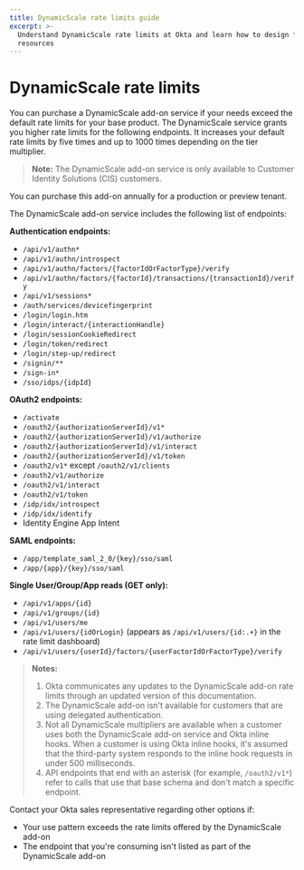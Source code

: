 ```yaml
---
title: DynamicScale rate limits guide
excerpt: >-
  Understand DynamicScale rate limits at Okta and learn how to design for efficient use of
  resources
---
```


# DynamicScale rate limits

You can purchase a DynamicScale add-on service if your needs exceed the default rate limits for your base product. The DynamicScale service grants you higher rate limits for the following endpoints. It increases your default rate limits by five times and up to 1000 times depending on the tier multiplier.

>**Note:** The DynamicScale add-on service is only available to Customer Identity Solutions (CIS) customers.

You can purchase this add-on annually for a production or preview tenant.

The DynamicScale add-on service includes the following list of endpoints:

**Authentication endpoints:**

* `/api/v1/authn*`
* `/api/v1/authn/introspect`
* `/api/v1/authn/factors/{factorIdOrFactorType}/verify`
* `/api/v1/authn/factors/{factorId}/transactions/{transactionId}/verify`
* `/api/v1/sessions*`
* `/auth/services/devicefingerprint`
* `/login/login.htm`
* `/login/interact/{interactionHandle}`
* `/login/sessionCookieRedirect`
* `/login/token/redirect`
* `/login/step-up/redirect`
* `/signin/**`
* `/sign-in*`
* `/sso/idps/{idpId}`

**OAuth2 endpoints:**

* `/activate`
* `/oauth2/{authorizationServerId}/v1*`
* `/oauth2/{authorizationServerId}/v1/authorize`
* `/oauth2/{authorizationServerId}/v1/interact`
* `/oauth2/{authorizationServerId}/v1/token`
* `/oauth2/v1*` except `/oauth2/v1/clients`
* `/oauth2/v1/authorize`
* `/oauth2/v1/interact`
* `/oauth2/v1/token`
* `/idp/idx/introspect` <ApiLifecycle access="ie" />
* `/idp/idx/identify` <ApiLifecycle access="ie" />
* Identity Engine App Intent <ApiLifecycle access="ie" />

**SAML endpoints:**

* `/app/template_saml_2_0/{key}/sso/saml`
* `/app/{app}/{key}/sso/saml`

**Single User/Group/App reads (GET only):**

* `/api/v1/apps/{id}`
* `/api/v1/groups/{id}`
* `/api/v1/users/me`
* `/api/v1/users/{idOrLogin}` (appears as `/api/v1/users/{id:.+}` in the rate limit dashboard)
* `/api/v1/users/{userId}/factors/{userFactorIdOrFactorType}/verify`

> **Notes:**
>
> 1. Okta communicates any updates to the DynamicScale add-on rate limits through an updated version of this documentation.
> 2. The DynamicScale add-on isn't available for customers that are using delegated authentication.
> 3. Not all DynamicScale multipliers are available when a customer uses both the DynamicScale add-on service and Okta inline hooks. When a customer is using Okta inline hooks, it's assumed that the third-party system responds to the inline hook requests in under 500 milliseconds.
> 4. API endpoints that end with an asterisk (for example, `/oauth2/v1*`) refer to calls that use that base schema and don't match a specific endpoint.
>

Contact your Okta sales representative regarding other options if:

* Your use pattern exceeds the rate limits offered by the DynamicScale add-on
* The endpoint that you're consuming isn't listed as part of the DynamicScale add-on
